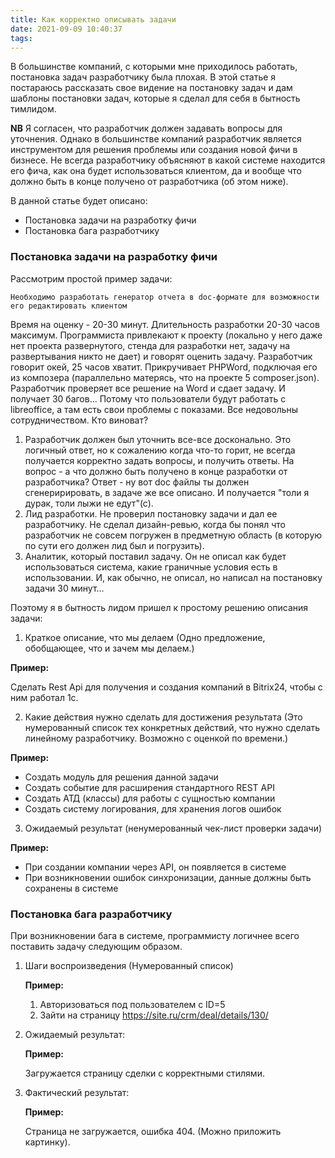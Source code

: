 ```yaml
---
title: Как корректно описывать задачи
date: 2021-09-09 10:40:37
tags:
---
```


В большинстве компаний, с которыми мне приходилось работать, постановка задач разработчику была плохая. В этой статье я постараюсь рассказать свое видение на постановку задач и дам шаблоны постановки задач, которые я сделал для себя в бытность тимлидом.

**NB** Я согласен, что разработчик должен задавать вопросы для уточнения. Однако в большинстве компаний разработчик является инструментом для решения проблемы или создания новой фичи в бизнесе. Не всегда разработчику объясняют в какой системе находится его фича, как она будет использоваться клиентом, да и вообще что должно быть в конце получено от разработчика (об этом ниже).

В данной статье будет описано:

* Постановка задачи на разработку фичи
* Постановка бага разработчику

### **Постановка задачи на разработку фичи**

Рассмотрим простой пример задачи:

`Необходимо разработать генератор отчета в doc-формате для возможности его редактировать клиентом`

Время на оценку - 20-30 минут. Длительность разработки 20-30 часов максимум. Программиста привлекают к проекту (локально у него даже нет проекта развернутого, стенда для разработки нет, задачу на развертывания никто не дает) и говорят оценить задачу. Разработчик говорит окей, 25 часов хватит. Прикручивает PHPWord, подключая его из композера (параллельно матерясь, что на проекте 5 composer.json). Разработчик проверяет все решение на Word и сдает задачу. И получает 30 багов... Потому что пользователи будут работать с libreoffice, а там есть свои проблемы с показами. Все недовольны сотрудничеством. Кто виноват?

1) Разработчик должен был уточнить все-все досконально. Это логичный ответ, но к сожалению когда что-то горит, не всегда получается корректно задать вопросы, и получить ответы. На вопрос - а что должно быть получено в конце разработки от разработчика? Ответ - ну вот doc файлы ты должен сгенеририровать, в задаче же все описано. И получается "толи я дурак, толи лыжи не едут"(с).
2) Лид разработки. Не проверил постановку задачи и дал ее разработчику. Не сделал дизайн-ревью, когда бы понял что разработчик не совсем погружен в предметную область (в которую по сути его должен лид был и погрузить).
3) Аналитик, который поставил задачу. Он не описал как будет использоваться система, какие граничные условия есть в использовании. И, как обычно, не описал, но написал на постановку задачи 30 минут...

Поэтому я в бытность лидом пришел к простому решению описания задачи:

1. Краткое описание, что мы делаем (Одно предложение, обобщающее, что и зачем мы делаем.)

**Пример:**

Сделать Rest Api для получения и создания компаний в Bitrix24, чтобы с ним работал 1с.

2. Какие действия нужно сделать для достижения результата (Это нумерованный список тех конкретных действий, что нужно сделать линейному разработчику. Возможно с оценкой по времени.)

**Пример:**

* Создать модуль для решения данной задачи
* Создать событие для расширения стандартного REST API
* Создать АТД (классы) для работы с сущностью компании
* Создать систему логирования, для хранения логов ошибок

3. Ожидаемый результат (ненумерованный чек-лист проверки задачи)

**Пример:**

* При создании компании через API, он появляется в системе
* При возникновении ошибок синхронизации, данные должны быть сохранены в системе

### **Постановка бага разработчику**

При возникновении бага в системе, программисту логичнее всего поставить задачу следующим образом.

1. Шаги воспроизведения (Нумерованный список)

   **Пример:**

   1) Авторизоваться под пользователем с ID=5
   2) Зайти на страницу https://site.ru/crm/deal/details/130/
2. Ожидаемый результат:

   **Пример:**

   Загружается страницу сделки с корректными стилями.
4. Фактический результат:

   **Пример:**

   Страница не загружается, ошибка 404. (Можно приложить картинку).
